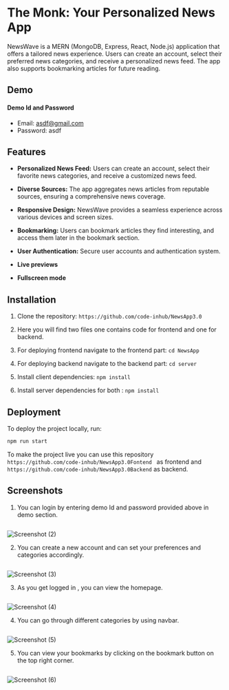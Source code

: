 
# The Monk: Your Personalized News App


NewsWave is a MERN (MongoDB, Express, React, Node.js) application that offers a tailored news experience. Users can create an account, select their preferred news categories, and receive a personalized news feed. The app also supports bookmarking articles for future reading.

## Demo


#### Demo Id and Password
- Email: asdf@gmail.com
- Password: asdf


## Features


- **Personalized News Feed:** Users can create an account, select their favorite news categories, and receive a customized news feed.
- **Diverse Sources:** The app aggregates news articles from reputable sources, ensuring a comprehensive news coverage.
- **Responsive Design:** NewsWave provides a seamless experience across various devices and screen sizes.

- **Bookmarking:** Users can bookmark articles they find interesting, and access them later in the bookmark section.
- **User Authentication:** Secure user accounts and authentication system.
- **Live previews**
- **Fullscreen mode**




## Installation

1. Clone the repository: `https://github.com/code-inhub/NewsApp3.0`
2. Here you will find two files one contains code for frontend and one for backend.
3. For deploying frontend navigate to the frontend part: `cd NewsApp`
3. For deploying backend navigate to the backend part: `cd server`
4. Install client dependencies: `npm install`

5. Install server dependencies for both : `npm install`
## Deployment

To deploy the project locally, run:

```bash
npm run start
```

To make the project live you can use this repository `https://github.com/code-inhub/NewsApp3.0Fontend ` as frontend and  `https://github.com/code-inhub/NewsApp3.0Backend` as backend.


## Screenshots

1. You can login by entering demo Id and password provided above in demo section.
```

```

![Screenshot (2)](https://github.com/code-inhub/NewsApp3.0/assets/95998892/51189c34-227b-4802-b74a-6136a4b40aa1)


2. You can create a new account and can set your preferences and categories accordingly.

```

```


![Screenshot (3)](https://github.com/code-inhub/NewsApp3.0/assets/95998892/31cab9f1-a782-4784-8edf-bc9734a20b7b)

3. As you get logged in , you can view the homepage.
```

```

![Screenshot (4)](https://github.com/code-inhub/NewsApp3.0/assets/95998892/cf10e667-4dee-43c9-9ee0-87213c0795c2)

4. You can go through different categories by  using navbar.
```

```

![Screenshot (5)](https://github.com/code-inhub/NewsApp3.0/assets/95998892/311784ed-0c84-49f1-a8d0-df7d9d71b5b3)


5. You can view your bookmarks by clicking on the bookmark button on the top right corner.
```

```

![Screenshot (6)](https://github.com/code-inhub/NewsApp3.0/assets/95998892/e845cfd4-d6c5-4a96-89cf-46d840288e5c)


